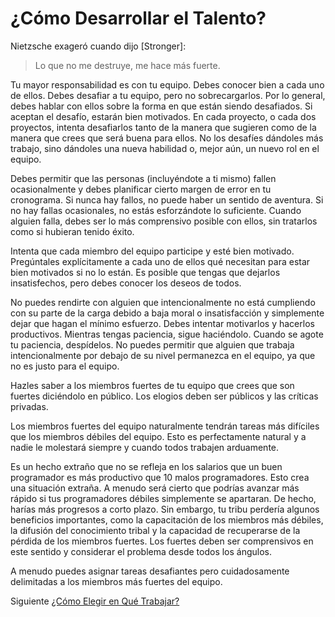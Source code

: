 # ¿Cómo Desarrollar el Talento?
[//]: # (Version:1.0.1)
Nietzsche exageró cuando dijo [Stronger]:

> Lo que no me destruye, me hace más fuerte.

Tu mayor responsabilidad es con tu equipo. Debes conocer bien a cada uno de ellos. Debes desafiar a tu equipo, pero no sobrecargarlos. Por lo general, debes hablar con ellos sobre la forma en que están siendo desafiados. Si aceptan el desafío, estarán bien motivados. En cada proyecto, o cada dos proyectos, intenta desafiarlos tanto de la manera que sugieren como de la manera que crees que será buena para ellos. No los desafíes dándoles más trabajo, sino dándoles una nueva habilidad o, mejor aún, un nuevo rol en el equipo.

Debes permitir que las personas (incluyéndote a ti mismo) fallen ocasionalmente y debes planificar cierto margen de error en tu cronograma. Si nunca hay fallos, no puede haber un sentido de aventura. Si no hay fallas ocasionales, no estás esforzándote lo suficiente. Cuando alguien falla, debes ser lo más comprensivo posible con ellos, sin tratarlos como si hubieran tenido éxito.

Intenta que cada miembro del equipo participe y esté bien motivado. Pregúntales explícitamente a cada uno de ellos qué necesitan para estar bien motivados si no lo están. Es posible que tengas que dejarlos insatisfechos, pero debes conocer los deseos de todos.

No puedes rendirte con alguien que intencionalmente no está cumpliendo con su parte de la carga debido a baja moral o insatisfacción y simplemente dejar que hagan el mínimo esfuerzo. Debes intentar motivarlos y hacerlos productivos. Mientras tengas paciencia, sigue haciéndolo. Cuando se agote tu paciencia, despídelos. No puedes permitir que alguien que trabaja intencionalmente por debajo de su nivel permanezca en el equipo, ya que no es justo para el equipo.

Hazles saber a los miembros fuertes de tu equipo que crees que son fuertes diciéndolo en público. Los elogios deben ser públicos y las críticas privadas.

Los miembros fuertes del equipo naturalmente tendrán tareas más difíciles que los miembros débiles del equipo. Esto es perfectamente natural y a nadie le molestará siempre y cuando todos trabajen arduamente.

Es un hecho extraño que no se refleja en los salarios que un buen programador es más productivo que 10 malos programadores. Esto crea una situación extraña. A menudo será cierto que podrías avanzar más rápido si tus programadores débiles simplemente se apartaran. De hecho, harías más progresos a corto plazo. Sin embargo, tu tribu perdería algunos beneficios importantes, como la capacitación de los miembros más débiles, la difusión del conocimiento tribal y la capacidad de recuperarse de la pérdida de los miembros fuertes. Los fuertes deben ser comprensivos en este sentido y considerar el problema desde todos los ángulos.

A menudo puedes asignar tareas desafiantes pero cuidadosamente delimitadas a los miembros más fuertes del equipo.

Siguiente [¿Cómo Elegir en Qué Trabajar?](02-How-to-Choose-What-to-Work-On.md)